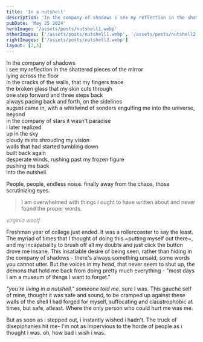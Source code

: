 ```yaml
---
title: 'In a nutshell'
description: 'In the company of shadows i see my reflection in the shattered pieces of the mirror lying across the floor'
pubDate: 'May 25 2024'
heroImage: '/assets/posts/nutshell1.webp'
otherImages: ['/assets/posts/nutshell1.webp', '/assets/posts/nutshell2.webp']
rightImages: ['/assets/posts/nutshell3.webp']
layout: [2,3]
---
```


In the company of shadows   
i see my reflection in the shattered pieces of the mirror   
lying across the floor  
in the cracks of the walls, that my fingers trace   
the broken glass that my skin cuts through  
one step forward and three steps back   
always pacing back and forth, on the sidelines  
august came in, with a whirlwind of sonders 
engulfing me into the universe, beyond   
in the company of stars 
it wasn't paradise  
i later realized    
up in the sky   
cloudy mists shrouding my vision    
walls that had started tumbling down    
built back again    
desperate winds, rushing past my frozen figure  
pushing me back     
into the nutshell.  

People, people, endless noise. finally away from the chaos, those scrutinizing eyes. 

> I am overwhelmed with things I ought to have written about and never found the proper words.

*<font color="gray">virginia woolf</font>*

Freshman year of college just ended. It was a rollercoaster to say the least. The myriad of times that I thought of doing this ~putting myself out there~, and my incapabality to brush off all my doubts and just click the button drove me insane. This insatiable desire of being seen, rather than hiding in the company of shadows - there's always something unsaid, some words you cannot utter. But the voices in my head, that never seem to shut up, the demons that hold me back from doing pretty much everything - "most days I am a museum of things I want to forget." 

*"you're living in a nutshell," someone told me.* sure I was. This gauche self of mine, thought it was safe and sound, to be cramped up against these walls of the shell I had forged for myself, suffocating and claustrophobic at times, but safe, atleast. Where the only person who could hurt me was me. 

But as soon as i stepped out, i instantly wished i hadn't. The truck of disepiphanies hit me- I'm not as impervious to the horde of people as i thought i was.
oh, how bad i wish i was. 